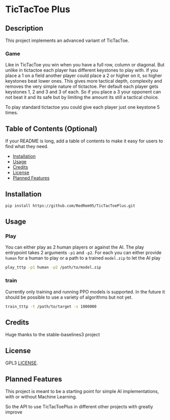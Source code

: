 # TicTacToe Plus

## Description

This project implements an advanced variant of TicTacToe.

### Game
Like in TicTacToe you win when you have a full row, column or diagonal. But unlike in tictactoe each player has different
keystones to play with. If you place a 1 on a field another player could place a 2 or higher on it, so higher keystones beat
lower ones. This gives more tactical depth, complexity and removes the very simple nature of tictactoe.
Per default each player gets keystones 1, 2 and 3 and 3 of each. So if you place a 3 your opponent can not beat it and its safe
but by limiting the amount its still a tactical choice.

To play standard tictactoe you could give each player just one keystone 5 times.

## Table of Contents (Optional)

If your README is long, add a table of contents to make it easy for users to find what they need.

- [Installation](#installation)
- [Usage](#usage)
- [Credits](#credits)
- [License](#license)
- [Planned Features](#planned-features)

## Installation

``` bash
pip install https://github.com/RedRem95/TicTacToePlus.git
```

## Usage

### Play

You can either play as 2 human players or against the AI.
The play entrypoint takes 2 arguments `-p1` and `-p2`. For each you can either provide `human` for a human to play or 
a path to a trained `model.zip` to let the AI play

```bash
play_tttp -p1 human -p2 /path/to/model.zip
```

### train

Currently only training and running PPO models is supported.
In the future it should be possible to use a variety of algorithms but not yet.

```bash
train_tttp -t /path/to/target -s 1000000
```

## Credits

Huge thanks to the stable-baselines3 project

## License

GPL3 [LICENSE](LICENSE).

## Planned Features

This project is meant to be a starting point for simple AI implementations, with or without Machine Learning.

So the API to use TicTacToePlus in different other projects with greatly improve
